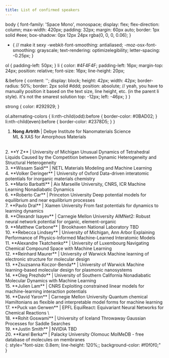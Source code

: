 ```yaml
---
title: List of confirmed speakers
---
```



 <!-- <!-- <style> -->
body { 
  font-family: 'Space Mono', monospace; 
  display: flex;
  flex-direction: column;
  max-width: 420px;
  padding: 32px;
  margin: 60px auto;
  border: 1px solid #eee;
  box-shadow: 0px 12px 24px rgba(0, 0, 0, 0.06);
}

* { // make it sexy
  -webkit-font-smoothing: antialiased;
  -moz-osx-font-smoothing: grayscale;
  text-rendering: optimizelegibility;
  letter-spacing: -0.25px;
}

ol { padding-left: 50px; }
li { 
  color: #4F4F4F; 
  padding-left: 16px;
  margin-top: 24px;
  position: relative;
  font-size: 16px;
  line-height: 20px;
  
  &:before {
    content: '';
    display: block;
    height: 42px;
    width: 42px;
    border-radius: 50%;
    border: 2px solid #ddd;
    position: absolute; // yeah, you have to manually position it based on the text size, line height, etc. (in the parent li style). it's not the smarest solution 
    top: -12px;
    left: -46px;
  }
}

strong { color: #292929; }

ol.alternating-colors { 
  li:nth-child(odd):before { border-color: #0BAD02; }
  li:nth-child(even):before { border-color: #2378D5; }
}
</style>


1. **Nong Artrith**  | Debye Institute for Nanomaterials Science    
ML & XAS for Amorphous Materials     
<br>
2. **Y	Z** | University of Michigan    
Unusual Dynamics of Tetrahedral Liquids Caused by the Competition between Dynamic Heterogeneity and Structural Heterogeneity    
<br> 
3. **Wissam Saidi** | NETL
Materials Modeling and Machine Learning    
<br>
4. **Volker	Deringer** | University of Oxford    
Data-driven interatomic potentials for inorganic materials chemistry      
<br>
5. **Mario	Barbatti** | Aix Marseille University, CNRS, ICR      
Machine Learning Nonadiabatic Dynamics        
<br>
6. **Roberto	Car** | Princeton University      
Deep potential models for equilibrium and near equilibrium processes      
<br>
7. **Pavlo Dral** | Xiamen University      
From fast potentials for dynamics to learning dynamics    
<br> 
8. **Olexandr Isayev** | Carnegie Mellon University     
AIMNet2: Robust neural network potential for organic, element-organic     
<br>
9. **Matthew Carbone**    | Brookhaven National Laboratory    
TBD    
<br>
10. **Rebecca Lindsey**    | University of Michigan, Ann Arbor    
Explaining Performance of Physics-Informed Machine-Learned Interatomic Models     
<br>
11. **Alexandre Tkatchenko**    | University of Luxembourg     
Navigating Chemical Compound Space with Machine Learning        
<br>
12. **Reinhard	Maurer**     | University of Warwick       
Machine learning of electronic structure for molecular design     
<br>
13. **Zsuzsanna Koczor-Benda**     | University of Warwick     
Machine learning-based molecular design for plasmonic nanosystems       
<br>
14. **Oleg Prezhdo**     | University of Southern California    
Nonadiabatic Molecular Dynamics with Machine Learning       
<br>
15. **Julien	Lam**  | CNRS   
Exploiting constrained linear models for machine-learning interaction potentials    
<br>
16. **David	Yaron** | Carnegie Mellon University    
Quantum chemical Hamiltonians as flexible and interpretable model forms for machine learning   
<br>
17. **Puck van Gerwen** | EPFL    
EquiReact: Equivariant Neural Networks for Chemical Reactions    \
<br>
18. **Rohit	Goswami**	| University of Iceland   
Throwaway Gaussian Processes for Saddle Searches   
<br>
19. **Justin Smith** | NVIDIA    
TBD   
<br>
20. **Karel	Berka** | 	Palacky University Olomouc   
MolMeDB - free database of molecules on membranes 
<br>
{: style="font-size: 0.8em; line-height: 120%;; background-color: #f0f0f0;" }
